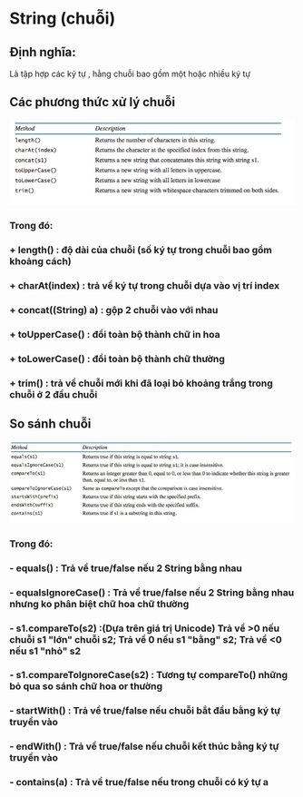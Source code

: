 # String (chuỗi) 
## Định nghĩa: 
Là tập hợp các ký tự , hằng chuỗi bao gồm một hoặc nhiều ký tự
## Các phương thức xử lý chuỗi
![img.png](img.png)
### Trong đó: 
### + length() : độ dài của chuỗi (số ký tự trong chuỗi bao gồm khoảng cách)
### + charAt(index) : trả về ký tự trong chuỗi dựa vào vị trí index 
### + concat((String) a) : gộp 2 chuỗi vào với nhau
### + toUpperCase() : đổi toàn bộ thành chữ in hoa
### + toLowerCase() : đổi toàn bộ thành chữ thường
### + trim() : trả về chuỗi mới khi đã loại bỏ khoảng trắng trong chuỗi ở 2 đầu chuỗi

## So sánh chuỗi
![img_1.png](img_1.png)
### Trong đó:
### - equals() : Trả về true/false nếu 2 String bằng nhau
### - equalsIgnoreCase() : Trả về true/false nếu 2 String bằng nhau nhưng ko phân biệt chữ hoa chữ thường
### - s1.compareTo(s2) :(Dựa trên giá trị Unicode) Trả về >0 nếu chuỗi s1 "lớn" chuỗi s2; Trả về 0 nếu s1 "bằng" s2; Trả về <0 nếu s1 "nhỏ" s2
### - s1.compareToIgnoreCase(s2) : Tương tự compareTo() những bỏ qua so sánh chữ hoa or thường
### - startWith() : Trả về true/false nếu chuỗi bắt đầu bằng ký tự truyền vào 
### - endWith() : Trả về true/false nếu chuỗi kết thúc bằng ký tự truyền vào 
### - contains(a) : Trả về true/false nếu trong chuỗi có ký tự a
